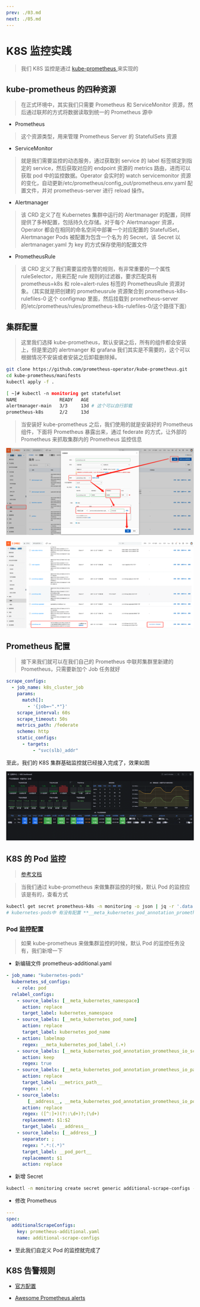 ```yaml
---
prev: ./03.md
next: ./05.md
---
```


# K8S 监控实践

> 我们 K8S 监控是通过 [kube-prometheus
> ](https://github.com/prometheus-operator/kube-prometheus)来实现的

## kube-prometheus 的四种资源

> 在正式环境中，其实我们只需要 Prometheus 和 ServiceMonitor 资源，然后通过联邦的方式将数据读取到统一的 Prometheus 源中

- Prometheus

> 这个资源类型，用来管理 Prometheus Server 的 StatefulSets 资源

- ServiceMonitor

> 就是我们需要监控的动态服务，通过获取到 service 的 label 标签绑定到指定的 service，然后获取对应的 endpoint 资源的 metrics 路由，进而可以获取 pod 中的监控数据。Operator 会实时的 watch servicemonitor 资源的变化，自动更新/etc/prometheus/config_out/prometheus.env.yaml 配置文件，并对 prometheus-server 进行 reload 操作。

- Alertmanager

> 该 CRD 定义了在 Kubernetes 集群中运行的 Alertmanager 的配置，同样提供了多种配置，包括持久化存储。对于每个 Alertmanager 资源，Operator 都会在相同的命名空间中部署一个对应配置的 StatefulSet，Alertmanager Pods 被配置为包含一个名为 的 Secret，该 Secret 以 alertmanager.yaml 为 key 的方式保存使用的配置文件

- PrometheusRule

> 该 CRD 定义了我们需要监控告警的规则，有非常重要的一个属性 ruleSelector，用来匹配 rule 规则的过滤器，要求匹配具有 prometheus=k8s 和 role=alert-rules 标签的 PrometheusRule 资源对象。（其实就是把创建的 prometheusrule 资源聚合到 prometheus-k8s-rulefiles-0 这个 configmap 里面，然后挂载到 prometheus-server 的/etc/prometheus/rules/prometheus-k8s-rulefiles-0/这个路径下面）

## 集群配置

> 这里我们选择 kube-prometheus，默认安装之后，所有的组件都会安装上，但是里边的 alertmanger 和 grafana 我们其实是不需要的，这个可以根据情况不安装或者安装之后卸载删除掉。

```sh
git clone https://github.com/prometheus-operator/kube-prometheus.git
cd kube-prometheus/manifests
kubectl apply -f .
```

```sh
[ ~]# kubectl -n monitoring get statefulset
NAME                READY   AGE
alertmanager-main   3/3     13d # 这个可以自行卸载
prometheus-k8s      2/2     13d
```

> 当安装好 kube-prometheus 之后，我们使用的就是安装好的 Prometheus 组件，下面将 Prometheus 暴露出来，通过 federate 的方式，让外部的 Prometheus 来抓取集群内的 Prometheus 监控信息

![](./asset/aliyun-prometheus-federate.png)

![](./asset/aliyun-prometheus-slb.png)

## Prometheus 配置

> 接下来我们就可以在我们自己的 Prometheus 中联邦集群里新建的 Prometheus，只需要新加个 Job 任务就好

```yaml
scrape_configs:
  - job_name: k8s_cluster_job
    params:
      match[]:
        - '{job=~".*"}'
    scrape_interval: 60s
    scrape_timeout: 50s
    metrics_path: /federate
    scheme: http
    static_configs:
      - targets:
          - "svc(slb)_addr"
```

至此，我们的 K8S 集群基础监控就已经接入完成了，效果如图

![](./asset/k8s-dashboard.png)

## K8S 的 Pod 监控

> [参考文档](https://github.com/prometheus-operator/prometheus-operator/blob/main/Documentation/additional-scrape-config.md)

> 当我们通过 kube-prometheus 来做集群监控的时候，默认 Pod 的监控应该是有的，查看方式

```sh
kubectl get secret prometheus-k8s -n monitoring -o json | jq -r '.data. "prometheus.yaml.gz"'| base64 -d | gzip -d
# kubernetes-pods中 有没有配置 **__meta_kubernetes_pod_annotation_prometheus_io_scrape** 相关配置
```

### Pod 监控配置

> 如果 kube-prometheus 来做集群监控的时候，默认 Pod 的监控任务没有，我们新增一下

- 新编辑文件 prometheus-additional.yaml

```yml
- job_name: "kubernetes-pods"
  kubernetes_sd_configs:
    - role: pod
  relabel_configs:
    - source_labels: [__meta_kubernetes_namespace]
      action: replace
      target_label: kubernetes_namespace
    - source_labels: [__meta_kubernetes_pod_name]
      action: replace
      target_label: kubernetes_pod_name
    - action: labelmap
      regex: __meta_kubernetes_pod_label_(.+)
    - source_labels: [__meta_kubernetes_pod_annotation_prometheus_io_scrape]
      action: keep
      regex: true
    - source_labels: [__meta_kubernetes_pod_annotation_prometheus_io_path]
      action: replace
      target_label: __metrics_path__
      regex: (.+)
    - source_labels:
        [__address__, __meta_kubernetes_pod_annotation_prometheus_io_port]
      action: replace
      regex: ([^:]+)(?::\d+)?;(\d+)
      replacement: $1:$2
      target_label: __address__
    - source_labels: [__address__]
      separator: ;
      regex: ".*:(.*)"
      target_label: __pod_port__
      replacement: $1
      action: replace
```

- 新增 Secret

```sh
kubectl -n monitoring create secret generic additional-scrape-configs --from-file=prometheus-additional.yaml
```

- 修改 Prometheus

```yaml
---
spec:
  additionalScrapeConfigs:
    key: prometheus-additional.yaml
    name: additional-scrape-configs
```

- 至此我们自定义 Pod 的监控就完成了

## K8S 告警规则

- [官方配置](https://github.com/prometheus-operator/kube-prometheus/blob/03b36af546/manifests/prometheus-rules.yaml)

- [Awesome Prometheus alerts](https://awesome-prometheus-alerts.grep.to/rules.html#docker-containers)
